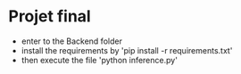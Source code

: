 # Projet final
- enter to the Backend folder
- install the requirements by 'pip install -r requirements.txt'
- then execute the file 'python inference.py'
